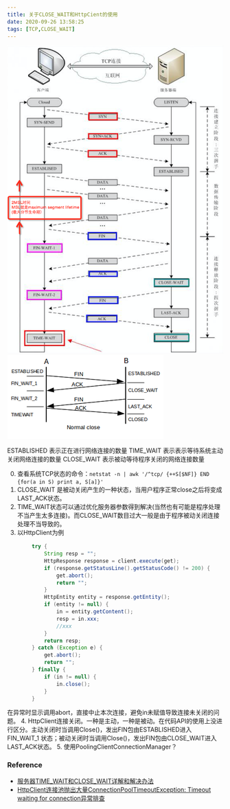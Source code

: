 ```yaml
---
title: 关于CLOSE_WAIT和HttpCient的使用
date: 2020-09-26 13:58:25
tags: [TCP,CLOSE_WAIT]
---
```


![](20200926-关于CLOSE-WAIT和HttpCient的使用/TCP三次握手四次挥手.png)
![](20200926-关于CLOSE-WAIT和HttpCient的使用/tcp_normal_close.png)

ESTABLISHED 表示正在进行网络连接的数量 
TIME_WAIT 表示表示等待系统主动关闭网络连接的数量 
CLOSE_WAIT 表示被动等待程序关闭的网络连接数量

0. 查看系统TCP状态的命令：`netstat -n | awk '/^tcp/ {++S[$NF]} END {for(a in S) print a, S[a]}'`
1. CLOSE_WAIT 是被动关闭产生的一种状态，当用户程序正常close之后将变成LAST_ACK状态。
2. TIME_WAIT状态可以通过优化服务器参数得到解决(当然也有可能是程序处理不当产生太多连接)。而CLOSE_WAIT数目过大一般是由于程序被动关闭连接处理不当导致的。
3. 以HttpClient为例
```java
        try {
            String resp = "";
            HttpResponse response = client.execute(get);
            if (response.getStatusLine().getStatusCode() != 200) {
                get.abort();
                return "";
            }
            HttpEntity entity = response.getEntity();
            if (entity != null) {
                in = entity.getContent();
                resp = in.xxx;
                //xxx
            }
            return resp;
        } catch (Exception e) {
            get.abort();
            return "";
        } finally {
            if (in != null) {
                in.close();
            }
        }
```
在异常时显示调用abort，直接中止本次连接，避免in未赋值导致连接未关闭的问题。
4. HttpClient连接关闭。一种是主动，一种是被动。在代码API的使用上没进行区分。主动关闭时当调用Close()，发出FIN包由ESTABLISHED进入FIN_WAIT_1 状态；被动关闭时当调用Close()，发出FIN包由CLOSE_WAIT进入LAST_ACK状态。
5. 使用PoolingClientConnectionManager？

### Reference
+ [服务器TIME_WAIT和CLOSE_WAIT详解和解决办法](https://www.cnblogs.com/sunxucool/p/3449068.html)
+ [HttpClient连接池抛出大量ConnectionPoolTimeoutException: Timeout waiting for connection异常排查](https://blog.csdn.net/shootyou/article/details/6615051)
